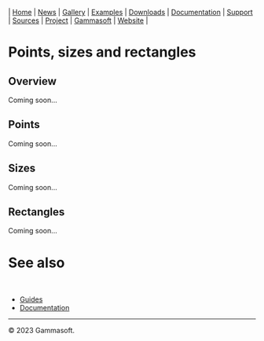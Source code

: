 | [Home](home.md) | [News](news.md) | [Gallery](gallery.md) | [Examples](examples.md) | [Downloads](downloads.md) | [Documentation](documentation.md) | [Support](support.md) | [Sources](https://github.com/gammasoft71/xtd) | [Project](https://sourceforge.net/projects/xtdpro/) | [Gammasoft](gammasoft.md) | [Website](https://gammasoft71.wixsite.com/xtdpro) |

# Points, sizes and rectangles

## Overview

Coming soon...

## Points

Coming soon...

## Sizes

Coming soon...

## Rectangles

Coming soon...

# See also
​
* [Guides](guides.md)
* [Documentation](documentation.md)

______________________________________________________________________________________________

© 2023 Gammasoft.
